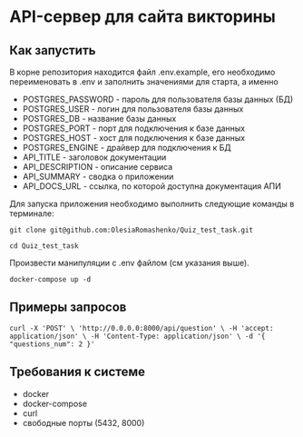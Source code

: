 # API-сервер для сайта викторины

## Как запустить

В корне репозитория находится файл .env.example, его необходимо переименовать в .env и заполнить значениями для старта, а именно

 - POSTGRES_PASSWORD - пароль для пользователя базы данных (БД)
 - POSTGRES_USER - логин для пользователя базы данных
 - POSTGRES_DB - название базы данных
 - POSTGRES_PORT - порт для подключения к базе данных
 - POSTGRES_HOST - хост для подключения к базе данных
 - POSTGRES_ENGINE - драйвер для подключения к БД
 - API_TITLE - заголовок документации
 - API_DESCRIPTION - описание сервиса
 - API_SUMMARY - сводка о приложении
 - API_DOCS_URL - ссылка, по которой доступна документация АПИ

Для запуска приложения необходимо выполнить следующие команды в терминале:

`
git clone git@github.com:OlesiaRomashenko/Quiz_test_task.git
`

`
cd Quiz_test_task
`

Произвести манипуляции с .env файлом (см указания выше).

`
docker-compose up -d
`

## Примеры запросов

`
curl -X 'POST' \
  'http://0.0.0.0:8000/api/question' \
  -H 'accept: application/json' \
  -H 'Content-Type: application/json' \
  -d '{
  "questions_num": 2
}'
`

## Требования к системе

 - docker
 - docker-compose
 - curl
 - свободные порты (5432, 8000)
